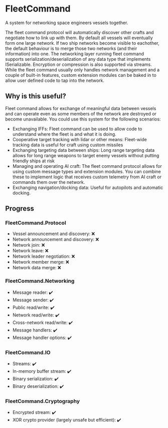 # FleetCommand
A system for networking space engineers vessels together. 

The fleet command protocol will automatically discover other crafts and negotiate how to link up with them. 
By default all vessels will eventually form one large network. If two ship networks become visible to eachother, the default behaviour is to merge those two networks (and their information) into one.
The networking layer running fleet command supports serialization/deserialization of any data type that implements ISerializable. Encryption or compression is also supported via streams.
While the fleet command usually only handles network management and a couple of built-in features, custom extension modules can be baked in to allow user defined code to tap into the network.

## Why is this useful?
Fleet command allows for exchange of meaningful data between vessels and can operate even as some members of the network are destroyed or become unavailable. You could use this system for the following scenarios:
- Exchanging IFFs: Fleet command can be used to allow code to understand where the fleet is and what it is doing.
- Cooperative target tracking with lidar or other means: Fleet-wide tracking data is useful for craft using custom missiles
- Exchanging targeting data between ships: Long range targeting data allows for long range weapons to target enemy vessels without putting friendly ships at risk
- Managing and operating AI craft: The fleet command protocol allows for using custom message types and extension modules. You can combine these to implement logic that receives custom telemetry from AI craft or commands them over the network.
- Exchanging navigation/docking data: Useful for autopilots and automatic docking.

## Progress
### FleetCommand.Protocol
- Vessel announcement and discovery: ❌
- Network announcement and discovery: ❌
- Network join: ❌
- Network leave: ❌
- Network leader negotiation: ❌
- Network member merge: ❌
- Network data merge: ❌

### FleetCommand.Networking
- Message reader: ✔️
- Message sender: ✔️
- Public read/write: ✔️
- Network read/write: ✔️
- Cross-network read/write: ✔️
- Message handlers: ✔️
- Message handler options: ✔️

### FleetCommand.IO
- Streams: ✔️
- In-memory buffer stream: ✔️
- Binary serialization: ✔️
- Binary deserialization: ✔️

### FleetCommand.Cryptography
- Encrypted stream: ✔️
- XOR crypto provider (largely unsafe but efficient): ✔️
